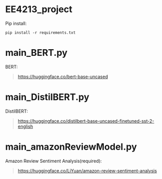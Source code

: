 # EE4213_project

Pip install:
```
pip install -r requirements.txt
```
# main_BERT.py
BERT:
>https://huggingface.co/bert-base-uncased

# main_DistilBERT.py

DistilBERT:
>https://huggingface.co/distilbert-base-uncased-finetuned-sst-2-english

# main_amazonReviewModel.py
Amazon Review Sentiment Analysis(required):
>https://huggingface.co/LiYuan/amazon-review-sentiment-analysis
